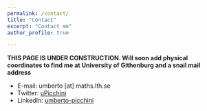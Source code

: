 ```yaml
---
permalink: /contact/
title: "Contact"
excerpt: "Contact me"
author_profile: true

---
```

**THIS PAGE IS UNDER CONSTRUCTION. Will soon add physical coordinates to find me at University of Githenburg and a snail mail address**

* E-mail: umberto [at] maths.lth.se
* Twitter: [uPicchini](http://twitter.com/uPicchini)
* LinkedIn: [umberto-picchini](https://www.linkedin.com/in/umberto-picchini-110485115/)

